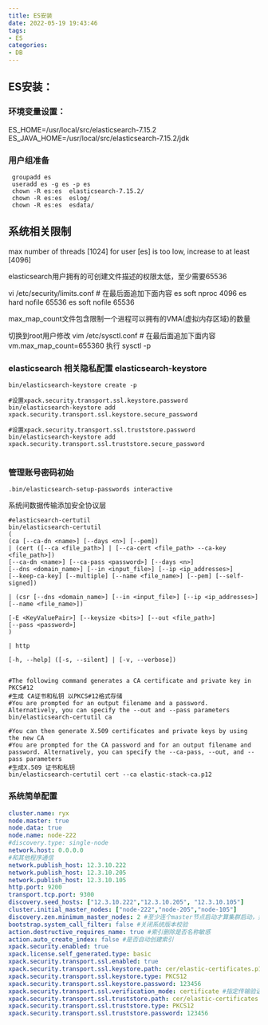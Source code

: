 ```yaml
---
title: ES安装
date: 2022-05-19 19:43:46
tags:
- ES
categories:
- DB
---
```

## ES安装：

### 环境变量设置：

 ES_HOME=/usr/local/src/elasticsearch-7.15.2
		ES_JAVA_HOME=/usr/local/src/elasticsearch-7.15.2/jdk

### 用户组准备

```
 groupadd es
 useradd es -g es -p es
 chown -R es:es  elasticsearch-7.15.2/
 chown -R es:es  eslog/
 chown -R es:es  esdata/
```

## 系统相关限制

max number of threads [1024] for user [es] is too low, increase to at least [4096]

elasticsearch用户拥有的可创建文件描述的权限太低，至少需要65536

vi /etc/security/limits.conf   # 在最后面追加下面内容
		es soft nproc 4096
        es hard nofile 65536
		es soft nofile 65536

max_map_count文件包含限制一个进程可以拥有的VMA(虚拟内存区域)的数量 

切换到root用户修改
        vim /etc/sysctl.conf    # 在最后面追加下面内容
	    vm.max_map_count=655360
        执行  sysctl -p
    

### elasticsearch 相关隐私配置 elasticsearch-keystore

```
bin/elasticsearch-keystore create -p 

#设置xpack.security.transport.ssl.keystore.password
bin/elasticsearch-keystore add xpack.security.transport.ssl.keystore.secure_password

#设置xpack.security.transport.ssl.truststore.password
bin/elasticsearch-keystore add xpack.security.transport.ssl.truststore.secure_password


```

### 管理账号密码初始

```
.bin/elasticsearch-setup-passwords interactive    
```

系统间数据传输添加安全协议层

```shell
#elasticsearch-certutil
bin/elasticsearch-certutil
(
(ca [--ca-dn <name>] [--days <n>] [--pem])
| (cert ([--ca <file_path>] | [--ca-cert <file_path> --ca-key <file_path>])
[--ca-dn <name>] [--ca-pass <password>] [--days <n>]
[--dns <domain_name>] [--in <input_file>] [--ip <ip_addresses>]
[--keep-ca-key] [--multiple] [--name <file_name>] [--pem] [--self-signed])

| (csr [--dns <domain_name>] [--in <input_file>] [--ip <ip_addresses>]
[--name <file_name>])

[-E <KeyValuePair>] [--keysize <bits>] [--out <file_path>]
[--pass <password>]
)

| http

[-h, --help] ([-s, --silent] | [-v, --verbose])


#The following command generates a CA certificate and private key in PKCS#12
#生成 CA证书和私钥 以PKCS#12格式存储
#You are prompted for an output filename and a password. Alternatively, you can specify the --out and --pass parameters
bin/elasticsearch-certutil ca

#You can then generate X.509 certificates and private keys by using the new CA
#You are prompted for the CA password and for an output filename and password. Alternatively, you can specify the --ca-pass, --out, and --pass parameters
#生成X.509 证书和私钥
bin/elasticsearch-certutil cert --ca elastic-stack-ca.p12
```



### 系统简单配置

```yml
cluster.name: ryx
node.master: true
node.data: true
node.name: node-222
#discovery.type: single-node
network.host: 0.0.0.0
#和其他程序通信
network.publish_host: 12.3.10.222
network.publish_host: 12.3.10.205
network.publish_host: 12.3.10.105
http.port: 9200
transport.tcp.port: 9300
discovery.seed_hosts: ["12.3.10.222","12.3.10.205", "12.3.10.105"]
cluster.initial_master_nodes: ["node-222","node-205","node-105"]
discovery.zen.minimum_master_nodes: 2 #至少连个master节点启动才算集群启动，并开始数据同步
bootstrap.system_call_filter: false #关闭系统版本校验
action.destructive_requires_name: true #索引删除是否名称敏感
action.auto_create_index: false #是否自动创建索引
xpack.security.enabled: true
xpack.license.self_generated.type: basic
xpack.security.transport.ssl.enabled: true
xpack.security.transport.ssl.keystore.path: cer/elastic-certificates.p12
xpack.security.transport.ssl.keystore.type: PKCS12
xpack.security.transport.ssl.keystore.password: 123456
xpack.security.transport.ssl.verification_mode: certificate #指定传输验证模式
xpack.security.transport.ssl.truststore.path: cer/elastic-certificates.p12
xpack.security.transport.ssl.truststore.type: PKCS12
xpack.security.transport.ssl.truststore.password: 123456
```



